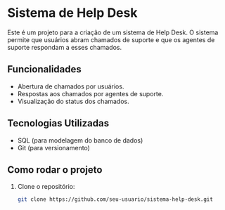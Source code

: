 # Sistema de Help Desk

Este é um projeto para a criação de um sistema de Help Desk. O sistema permite que usuários abram chamados de suporte e que os agentes de suporte respondam a esses chamados.

## Funcionalidades

- Abertura de chamados por usuários.
- Respostas aos chamados por agentes de suporte.
- Visualização do status dos chamados.

## Tecnologias Utilizadas

- SQL (para modelagem do banco de dados)
- Git (para versionamento)

## Como rodar o projeto

1. Clone o repositório:
   ```bash
   git clone https://github.com/seu-usuario/sistema-help-desk.git
